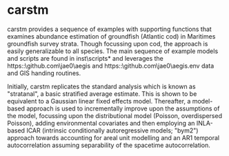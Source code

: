 # carstm
carstm provides a sequence of examples with supporting functions that examines abundance estimation of groundfish (Atlantic cod) in
Maritimes groundfish survey strata. Though focussing upon cod, the approach is easily generalizable to all species. The main sequence of example models and scripts are found in inst\scripts\* and leverages the https::\github.com\jae0\aegis and https::\github.com\jae0\aegis.env data and GIS handing routines.

Initially, carstm replicates the standard analysis which is known as "stratanal", a basic stratified average estimate. This is shown to be equivalent to a Gaussian linear fixed effects model. Thereafter, a model-based approach is used to incrementally improve upon the assumptions of the model, focussing upon the distributional model (Poisson, overdispersed Poisson), adding environmental covariates and then employing an INLA-based ICAR (intrinsic conditionally autoregressive models; "bym2") approach towards accounting for areal unit modelling and an AR1 temporal autocorrelation assuming separability of the spacetime autocorrelation.

